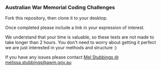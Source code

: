 ### Australian War Memorial Coding Challenges
Fork this repository, then clone it to your desktop.

Once completed please include a link in your expression of interest.

We understand that your time is valuable, so these tests are not made to take longer than 2 hours. You don't need to worry about getting it perfect we are just interested in your methods and structure :)

If you have any issues please contact [Mel Stubbings @ melissa.stubbings@awm.gov.au](mailto:melissa.stubbings@awm.gov.au)
